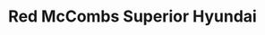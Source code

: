 ---
title: "Red McCombs Superior Hyundai"
url: /san-antonio/red-mccombs-superior-hyundai/
shop: car
---